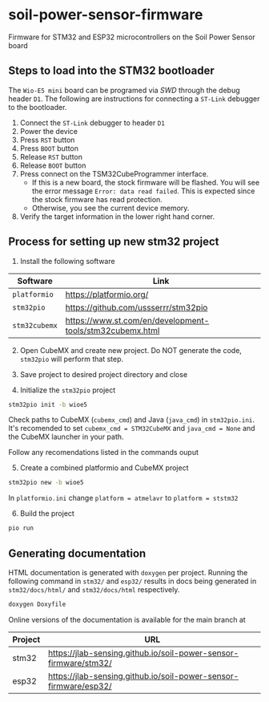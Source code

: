 # soil-power-sensor-firmware

Firmware for STM32 and ESP32 microcontrollers on the Soil Power Sensor board

## Steps to load into the STM32 bootloader

The `Wio-E5 mini` board can be programed via *SWD* through the debug header `D1`. The following are instructions for connecting a `ST-Link` debugger to the bootloader.

1. Connect the `ST-Link` debugger to header `D1`
1. Power the device
2. Press `RST` button
3. Press `BOOT` button
4. Release `RST` button
5. Release `BOOT` button
6. Press connect on the TSM32CubeProgrammer interface.
	- If this is a new board, the stock firmware will be flashed. You will see the error message `Error: data read failed`. This is expected since the stock firmware has read protection.
	- Otherwise, you see the current device memory.
7. Verify the target information in the lower right hand corner.

## Process for setting up new stm32 project

1. Install the following software

| Software | Link |
| --- | --- |
| `platformio` | https://platformio.org/ |
| `stm32pio` | https://github.com/ussserrr/stm32pio |
| `stm32cubemx` | https://www.st.com/en/development-tools/stm32cubemx.html |

2. Open CubeMX and create new project. Do NOT generate the code, `stm32pio` will perform that step.

3. Save project to desired project directory and close

4. Initialize the `stm32pio` project

```bash
stm32pio init -b wioe5
```

Check paths to CubeMX (`cubemx_cmd`) and Java (`java_cmd`) in `stm32pio.ini`. It's recomended to set `cubemx_cmd = STM32CubeMX` and `java_cmd = None` and the CubeMX launcher in your path.

Follow any recomendations listed in the commands ouput

5. Create a combined platformio and CubeMX project

```bash
stm32pio new -b wioe5
```

In `platformio.ini` change `platform = atmelavr` to `platform = ststm32`

6. Build the project

```bash
pio run
```


## Generating documentation

HTML documentation is generated with `doxygen` per project. Running the following command in `stm32/` and `esp32/` results in docs being generated in `stm32/docs/html/` and `stm32/docs/html` respectively.

```bash
doxygen Doxyfile
```

Online versions of the documentation is available for the main branch at

| Project | URL                                                  |
|---------|------------------------------------------------------|
| stm32   | https://jlab-sensing.github.io/soil-power-sensor-firmware/stm32/ |
| esp32   | https://jlab-sensing.github.io/soil-power-sensor-firmware/esp32/ |
